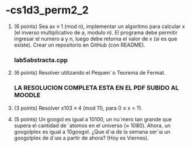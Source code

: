 # -cs1d3_perm2_2

1. (6 points) Sea ax ≡ 1 (mod n), implementar un algoritmo para calcular x (el inverso multiplicativo de a, modulo n). El programa debe permitir ingresar el numero a y n, luego debe retorna el valor de x (si es que existe). Crear un repositorio en GitHub (con README).
    ### lab5abstracta.cpp
    
2.	(6 points)  Resolver utilizando el Pequen˜o  Teorema  de  Fermat.

     ### LA RESOLUCION COMPLETA ESTA EN EL PDF SUBIDO AL MOODLE

    [^1]: (a)	(1 point)  3181  mod 7.
            3^3 ≡ 3 mod 7
    (b)	(1 point)  2245  mod 7.
            2^32 ≡ 4 mod 7
    (c) (1 point)  128129  mod 17.
            128^129 ≡ 9 mod 17
    (d) (1 point) ¿Cual es el residuo de dividir 21000 entre 13?
            2^1000 ≡ 3 mood 13
    (e) (2 points) (220 + 330 + 440 + 550 + 660) mod 7.
            2^20 + 3^30 + 4^40 + 5^50 + 6^60 ≡ 0 mod 7

3.	(3 points) Resolver x103 ≡ 4 (mod 11), para 0 ≤ x < 11.
4.	(5 points)  Un googol  es igual a 10100, un nu´mero tan grande que supera el cantidad de ´atomos en el universo (≈ 1080). Ahora, un googolplex es igual a 10googol.  ¿Que d´ıa de la semana ser´ıa un googolplex de d´ıas a partir de ahora? (Hoy es Viernes).


